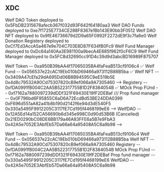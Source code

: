 ## XDC

Welf DAO Token deployed to 0x5FbDB2315678afecb367f032d93F642f64180aa3
Welf DAO Funds deployed to 0xe7f1725E7734CE288F8367e1Bb143E90bb3F0512
Welf DAO NFT deployed to 0x9fE46736679d2D9a65F0992F2272dE9f3c7fa6e0
Welf Donation Registery deployed to 0xCf7Ed3AccA5a467e9e704C703E8D87F634fB0Fc9
Welf Fund Manager deployed to 0xDc64a140Aa3E981100a9becA4E685f962f0cF6C9
Welf Fund Manager deployed to 0x5FC8d32690cc91D4c39d9d3abcBD16989F875707

Welf Token -- 0xa950B39bAA4f17065035BA4faFeaB513cf9106c4 ✅
Welf Fund -- 0x056537e22cAC19Eb010bD69466a973112B88B5ba ✅
Welf NFT -- 0x3409A47cEfa29dA695Dd06B8B94595C9eE519b5E
0x4d8c79532A90Cd75307820cB9ef066a9A7305460 -->
Registery -- 0xfDA0991fB004C2AA5B522317755B1D2F8384054B ✅
MOck Prop FUnd -- 0xf7162a7880097239dDDf321F69430E19fF2DEBaf ///
Prop fund manager -- 0x0F796bd6F95855C6aD6A72EcdBd53BE24DDA0399
0xF696d551aA82a41b8b190d2142f6e94d3dE540F5
0x330a5495F9912205C3117fE7Cd195f4468199eE6 -->
WelfDAO -- 0x12A5Ed14a152CA56690b6d345e998C0d90d53B6B (Cancelled)
0x21ED0290bC08DE6BB179a46A83FFE6a5B7e9FbA3
0x42A5e7052E3AbfEb57Da66a64a95408A5C6a9b98 -->

Welf Token -- 0xa950B39bAA4f17065035BA4faFeaB513cf9106c4
Welf Fund -- 0x056537e22cAC19Eb010bD69466a973112B88B5ba
Welf NFT -- 0x4d8c79532A90Cd75307820cB9ef066a9A7305460
Registery -- 0xfDA0991fB004C2AA5B522317755B1D2F8384054B
MOck Prop FUnd -- 0xf7162a7880097239dDDf321F69430E19fF2DEBaf
Prop fund manager -- 0x330a5495F9912205C3117fE7Cd195f4468199eE6
WelfDAO -- 0x42A5e7052E3AbfEb57Da66a64a95408A5C6a9b98

